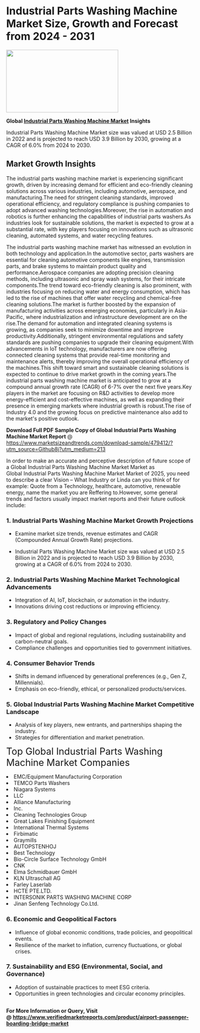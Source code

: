 <H1>Industrial Parts Washing Machine Market Size, Growth and Forecast from 2024 - 2031</H1><img class="aligncenter size-medium wp-image-584254" src="https://thirdeyenews.in/wp-content/uploads/2024/09/Global-Market-Research-300x168.jpeg" alt="" width="300" height="168" /><p><strong>Global&nbsp;<a href="https://www.marketsizeandtrends.com/download-sample/479412/?utm_source=Github8j?utm_medium=213">Industrial Parts Washing Machine Market</a> Insights</strong></p><p>Industrial Parts Washing Machine Market size was valued at USD 2.5 Billion in 2022 and is projected to reach USD 3.9 Billion by 2030, growing at a CAGR of 6.0% from 2024 to 2030.</p><p><h2>Market Growth Insights</h2> <p>The industrial parts washing machine market is experiencing significant growth, driven by increasing demand for efficient and eco-friendly cleaning solutions across various industries, including automotive, aerospace, and manufacturing.The need for stringent cleaning standards, improved operational efficiency, and regulatory compliance is pushing companies to adopt advanced washing technologies.Moreover, the rise in automation and robotics is further enhancing the capabilities of industrial parts washers.As industries look for sustainable solutions, the market is expected to grow at a substantial rate, with key players focusing on innovations such as ultrasonic cleaning, automated systems, and water recycling features.</p> <p>The industrial parts washing machine market has witnessed an evolution in both technology and application.In the automotive sector, parts washers are essential for cleaning automotive components like engines, transmission parts, and brake systems to maintain product quality and performance.Aerospace companies are adopting precision cleaning methods, including ultrasonic and spray wash systems, for their intricate components.The trend toward eco-friendly cleaning is also prominent, with industries focusing on reducing water and energy consumption, which has led to the rise of machines that offer water recycling and chemical-free cleaning solutions.The market is further boosted by the expansion of manufacturing activities across emerging economies, particularly in Asia-Pacific, where industrialization and infrastructure development are on the rise.The demand for automation and integrated cleaning systems is growing, as companies seek to minimize downtime and improve productivity.Additionally, stringent environmental regulations and safety standards are pushing companies to upgrade their cleaning equipment.With advancements in IoT technology, manufacturers are now offering connected cleaning systems that provide real-time monitoring and maintenance alerts, thereby improving the overall operational efficiency of the machines.This shift toward smart and sustainable cleaning solutions is expected to continue to drive market growth in the coming years.The industrial parts washing machine market is anticipated to grow at a compound annual growth rate (CAGR) of 6-7% over the next five years.Key players in the market are focusing on R&D activities to develop more energy-efficient and cost-effective machines, as well as expanding their presence in emerging markets where industrial growth is robust.The rise of Industry 4.0 and the growing focus on predictive maintenance also add to the market's positive outlook.<p><span class=""><strong>Download Full PDF Sample Copy of Global Industrial Parts Washing Machine Market Report</strong> @ <a href="https://www.marketsizeandtrends.com/download-sample/479412/?utm_source=Github8j?utm_medium=213" target="_blank">https://www.marketsizeandtrends.com/download-sample/479412/?utm_source=Github8j?utm_medium=213</a></span></p><p>In order to make an accurate and perceptive description of future scope of a Global&nbsp;Industrial Parts Washing Machine Market Market as Global&nbsp;Industrial Parts Washing Machine Market Market of 2025, you need to describe a clear Vision &ndash; What Industry or Linda can you think of for example: Quote from a Technology, healthcare, automotive, renewable energy, name the market you are Reffering to.However, some general trends and factors usually impact market reports and their future outlook include:</p><h3>1.&nbsp;<strong>Industrial Parts Washing Machine Market Growth Projections</strong></h3><ul><li>Examine market size trends, revenue estimates and CAGR (Compounded Annual Growth Rate) projections.</li><li><p>Industrial Parts Washing Machine Market size was valued at USD 2.5 Billion in 2022 and is projected to reach USD 3.9 Billion by 2030, growing at a CAGR of 6.0% from 2024 to 2030.</p></li></ul><h3>2.&nbsp;<strong>Industrial Parts Washing Machine Market Technological Advancements</strong></h3><ul><li>Integration of AI, IoT, blockchain, or automation in the industry.</li><li>Innovations driving cost reductions or improving efficiency.</li></ul><h3>3.&nbsp;<strong>Regulatory and Policy Changes</strong></h3><ul><li>Impact of global and regional regulations, including sustainability and carbon-neutral goals.</li><li>Compliance challenges and opportunities tied to government initiatives.</li></ul><h3>4.&nbsp;<strong>Consumer Behavior Trends</strong></h3><ul><li>Shifts in demand influenced by generational preferences (e.g., Gen Z, Millennials).</li><li>Emphasis on eco-friendly, ethical, or personalized products/services.</li></ul><h3>5.&nbsp;<strong>Global Industrial Parts Washing Machine Market Competitive Landscape</strong></h3><ul><li>Analysis of key players, new entrants, and partnerships shaping the industry.</li><li>Strategies for differentiation and market penetration.</li></ul><p data-pm-slice="1 1 []"><span style="color: inherit; font-family: inherit; font-size: 25px;">Top Global Industrial Parts Washing Machine Market Companies</span></p><div class="" data-test-id=""><p><li>EMC/Equipment Manufacturing Corporation</li><li> TEMCO Parts Washers</li><li> Niagara Systems</li><li> LLC</li><li> Alliance Manufacturing</li><li> Inc.</li><li> Cleaning Technologies Group</li><li> Great Lakes Finishing Equipment</li><li> International Thermal Systems</li><li> Firbimatic</li><li> Graymills</li><li> AUTOPSTENHOJ</li><li> Best Technology</li><li> Bio-Circle Surface Technology GmbH</li><li> CNK</li><li> Elma Schmidbauer GmbH</li><li> KLN Ultraschall AG</li><li> Farley Laserlab</li><li> HCTE PTE.LTD.</li><li> INTERSONIK PARTS WASHING MACHINE CORP</li><li> Jinan Senfeng Technology Co.Ltd.</li></p></div><h3>6.&nbsp;<strong>Economic and Geopolitical Factors</strong></h3><ul><li>Influence of global economic conditions, trade policies, and geopolitical events.</li><li>Resilience of the market to inflation, currency fluctuations, or global crises.</li></ul><h3>7.&nbsp;<strong>Sustainability and ESG (Environmental, Social, and Governance)</strong></h3><ul><li>Adoption of sustainable practices to meet ESG criteria.</li><li>Opportunities in green technologies and circular economy principles.</li></ul><h2><strong style="font-size: 14px;">For More Information or Query, Visit @&nbsp;</strong><a style="background-color: #ffffff; font-size: 14px;" href="https://www.marketsizeandtrends.com/report/industrial-parts-washing-machine-market/" target="_blank">https://www.verifiedmarketreports.com/product/airport-passenger-boarding-bridge-market</a></h2>